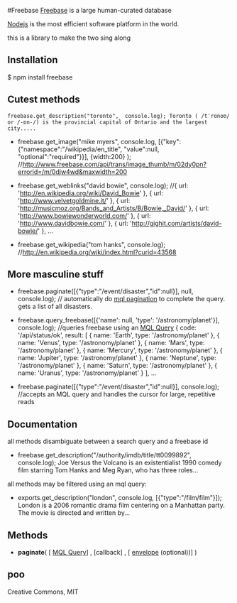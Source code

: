 #Freebase
[Freebase](http://freebase.com/) is a large human-curated database

[Nodejs](http://nodejs.org/) is the most efficient software platform in the world.

this is a library to make the two sing along 


## Installation

$ npm install freebase

## Cutest methods

`freebase.get_description("toronto",  console.log);
 Toronto ( /tˈrɑnoʊ/ or /-ɒn-/) is the provincial capital of Ontario and the largest city.....`

* freebase.get_image("mike myers",  console.log, [{"key":{"namespace":"/wikipedia/en_title", "value":null, "optional":"required"}}], {width:200} );
 //http://www.freebase.com/api/trans/image_thumb/m/02dy0pn?errorid=/m/0djw4wd&maxwidth=200

* freebase.get_weblinks("david bowie",  console.log);
 //{ url: 'http://en.wikipedia.org/wiki/David_Bowie' },
  { url: 'http://www.velvetgoldmine.it/' },
  { url: 'http://musicmoz.org/Bands_and_Artists/B/Bowie,_David/' },
  { url: 'http://www.bowiewonderworld.com/' },
  { url: 'http://www.davidbowie.com/' },
  { url: 'http://gighit.com/artists/david-bowie/' }, 
  ...

* freebase.get_wikipedia("tom hanks",  console.log);
 //http://en.wikipedia.org/wiki/index.html?curid=43568
 
## More masculine stuff 

* freebase.paginate([{"type":"/event/disaster","id":null}], null, console.log);
 // automatically do [mql pagination](http://wiki.freebase.com/wiki/Cursor) to complete the query. gets a list of all disasters. 

* freebase.query_freebase([{'name': null, 'type': '/astronomy/planet'}], console.log);
//queries freebase using an [MQL Query](http://wiki.freebase.com/wiki/Mql)
 { code: '/api/status/ok',
  result: 
   [ { name: 'Earth', type: '/astronomy/planet' },
     { name: 'Venus', type: '/astronomy/planet' },
     { name: 'Mars', type: '/astronomy/planet' },
     { name: 'Mercury', type: '/astronomy/planet' },
     { name: 'Jupiter', type: '/astronomy/planet' },
     { name: 'Neptune', type: '/astronomy/planet' },
     { name: 'Saturn', type: '/astronomy/planet' },
     { name: 'Uranus', type: '/astronomy/planet' } ],
  ...

* freebase.paginate([{"type":"/event/disaster","id":null}], console.log);
 //accepts an MQL query and handles the cursor for large, repetitive reads 


## Documentation

all methods disambiguate between a search query and a freebase id
* freebase.get_description("/authority/imdb/title/tt0099892",  console.log);
 Joe Versus the Volcano is an existentialist 1990 comedy film starring Tom Hanks and Meg Ryan, who has three roles...

all methods may be filtered using an mql query:
* exports.get_description("london",  console.log, [{"type":"/film/film"}]);
  London is a 2006 romantic drama film centering on a Manhattan party. The movie is directed and written by...

## Methods

* **paginate**( [ [MQL Query](http://wiki.freebase.com/wiki/Mql)] , [callback] , [ [envelope](http://wiki.freebase.com/wiki/MQL_Manual/mqlread#Envelope_Parameters) (optional))]  ) 
  
## poo  
Creative Commons, MIT  
